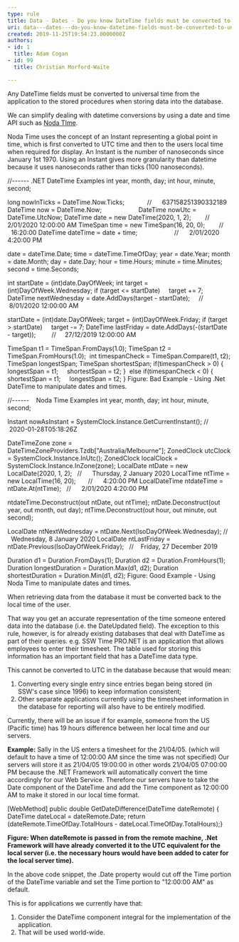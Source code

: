 ```yaml
---
type: rule
title: Data - Dates - Do you know DateTime fields must be converted to universal time?
uri: data---dates---do-you-know-datetime-fields-must-be-converted-to-universal-time
created: 2019-11-25T19:54:23.0000000Z
authors:
- id: 1
  title: Adam Cogan
- id: 99
  title: Christian Morford-Waite

---
```


 
​​​​Any DateTime fields must be converted to universal time from the application to the stored procedures when storing data into the database.

We can simplify dealing with datetime conversions by using a date and time API such as [Noda TIme](https&#58;//nodatime.org/).
 
Noda Time uses the concept of an Instant representing a global point in time, which is first converted to UTC time and then to the users local time when required for display.​
An Instant is the number of nanoseconds since January 1st 1970. Using an Instant gives more granularity than datetime because it uses nanoseconds rather than ticks (100 nanoseconds).​​

//------ .NET DateTime Examples
int year, month, day;
int hour, minute, second;

long nowInTicks = DateTime.Now.Ticks;             //      637158251390332189
DateTime now = DateTime.Now;                    
DateTime nowUtc = DateTime.UtcNow;
DateTime date = new DateTime(2020, 1, 2);        //      2/01/2020 12:00:00 AM
TimeSpan time = new TimeSpan(16, 20, 0);        //      16:20:00
DateTime dateTime = date + time;                     //      2/01/2020 4:20:00 PM

date = dateTime.Date;
time = dateTime.TimeOfDay;
year = date.Year;
month = date.Month;
day = date.Day;
hour = time.Hours;
minute = time.Minutes;
second = time.Seconds;

int startDate = (int)date.DayOfWeek;
int target = (int)DayOfWeek.Wednesday;
if (target &lt;= startDate)
    target += 7;
DateTime nextWednesday = date.AddDays(target - startDate);     //     8/01/2020 12:00:00 AM

startDate = (int)date.DayOfWeek;
target = (int)DayOfWeek.Friday;
if (target &gt; startDate)
    target -= 7;
DateTime lastFriday = date.AddDays(-(startDate - target));         //     27/12/2019 12:00:00 AM

TimeSpan t1 = TimeSpan.FromDays(1.0);
TimeSpan t2 = TimeSpan.FromHours(1.0);
​
int timespanCheck = TimeSpan.Compare(t1, t2);
TimeSpan longestSpan;
TimeSpan shortestSpan;
if(timespanCheck &gt; 0)
{
    longestSpan = t1;
    shortestSpan = t2;
} 
else if(timespanCheck &lt; 0)
{
    shortestSpan = t1;
    longestSpan = t2;
}
Figure: Bad Example - ​​Using .Net DateTime to manipulate dates and times.

//------    Noda Time Examples
int year, month, day;
int hour, minute, second;

Instant nowAsInstant = SystemClock.Instance.GetCurrentInstant(); //   2020-01-28T05:18:26Z

DateTimeZone zone = DateTimeZoneProviders.Tzdb["Australia/Melbourne"];
ZonedClock utcClock = SystemClock.Instance.InUtc();
ZonedClock localClock = SystemClock.Instance.InZone(zone);
LocalDate ntDate = new LocalDate(2020, 1, 2);   //      Thursday, 2 January 2020
LocalTime ntTime = new LocalTime(16, 20);       //      4:20:00 PM
LocalDateTime ntdateTime = ntDate.At(ntTime);   //      2/01/2020 4:20:00 PM

ntdateTime.Deconstruct(out ntDate, out ntTime);
ntDate.Deconstruct(out year, out month, out day);
ntTime.Deconstruct(out hour, out minute, out second);

LocalDate ntNextWednesday = ntDate.Next(IsoDayOfWeek.Wednesday); //    Wednesday, 8 January 2020
LocalDate ntLastFriday = ntDate.Previous(IsoDayOfWeek.Friday);   //    Friday, 27 December 2019

Duration d1 = Duration.FromDays(1);
Duration d2 = Duration.FromHours(1);
Duration longestDuration = Duration.Max(d1, d2);
Duration shortestDuration = Duration.Min(d1, d2);
Figure: Good Example - Using Noda Time to manipulate dates and times.


When retrieving data from the database it must be converted back to the local time of the user.

That way you get an accurate representation of the time someone entered data into the database (i.e. the DateUpdated field).
The exception to this rule, however, is for already existing databases that deal with DateTime as part of their queries.
e.g. SSW Time PRO.NET is an application that allows employees to enter their timesheet. The table used for storing this information has an important field that has a DateTime data type.

This cannot be converted to UTC in the database because that would mean:

1. Converting every single entry since entries began being stored (in SSW's case since 1996) to keep information consistent;
2. Other separate applications currently using the timesheet information in the database for reporting will also have to be entirely modified.




Currently, there will be an issue if for example, someone from the US (Pacific time) has 19 hours difference between her local time and our servers.​​​​​

**Example:** Sally in the US enters a timesheet for the 21/04/05. (which will default to have a time of 12:00:00 AM since the time was not specified)
Our servers will store it as 21/04/05 19:00:00 in other words 21/04/05 07:00:00 PM because the .NET Framework will automatically convert the time accordingly for our Web Service.
Therefore our servers have to take the Date component of the DateTime and add the Time component as 12:00:00 AM to make it stored in our local time format.

[WebMethod] 
public double GetDateDifference(DateTime dateRemote) 
{ 
DateTime dateLocal = dateRemote.Date; 
​​return (dateRemote.TimeOfDay.TotalHours - ​​dateLocal.TimeOfDay.TotalHours); 
​}

**Figure: When dateRemote is passed in from the remote machine, .Net Framework will have already converted it to the UTC equivalent for the local server (i.e. the necessary hours would have been added to cater for the local server time).**

In the above code snippet, the .Date property would cut off the Time portion of the DateTime variable and set the Time portion to "12:00:00 AM" as default.

This is for applications we currently have that:

1. Consider the DateTime component integral for the implementation of the application.
2. That will be used world-wide.




